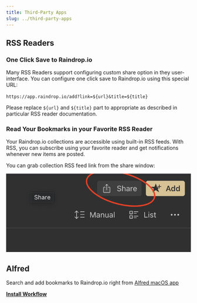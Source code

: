 ```yaml
---
title: Third-Party Apps
slug: ../third-party-apps
---
```


## RSS Readers
### One Click Save to Raindrop.io
Many RSS Readers support configuring custom share option in they user-interface.
You can configure one click save to Raindrop.io using this special URL:

``https://app.raindrop.io/add?link=${url}&title=${title}``

Please replace `${url}` and `${title}` part to appropriate as described in particular RSS reader documentation.

### Read Your Bookmarks in your Favorite RSS Reader
Your Raindrop.io collections are accessible using built-in RSS feeds.
With RSS, you can subscribe using your favorite reader and get notifications whenever new items are posted.

You can grab collection RSS feed link from the share window:

![](share.png)

## Alfred
Search and add bookmarks to Raindrop.io right from [Alfred macOS app](https://www.alfredapp.com/)

[**Install Workflow**](https://www.packal.org/workflow/search-raindropio)